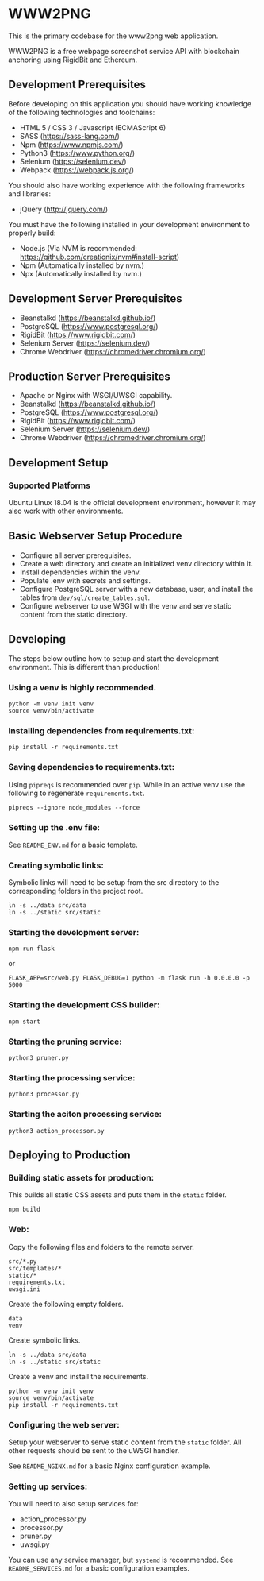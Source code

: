 # WWW2PNG

This is the primary codebase for the www2png web application.

WWW2PNG is a free webpage screenshot service API with blockchain anchoring using RigidBit and Ethereum.

## Development Prerequisites

Before developing on this application you should have working knowledge of the following technologies and toolchains:

* HTML 5 / CSS 3 / Javascript (ECMAScript 6)
* SASS (https://sass-lang.com/)
* Npm (https://www.npmjs.com/)
* Python3 (https://www.python.org/)
* Selenium (https://selenium.dev/)
* Webpack (https://webpack.js.org/)

You should also have working experience with the following frameworks and libraries:

* jQuery (http://jquery.com/)

You must have the following installed in your development environment to properly build:

* Node.js (Via NVM is recommended: https://github.com/creationix/nvm#install-script)
* Npm (Automatically installed by nvm.)
* Npx (Automatically installed by nvm.)

## Development Server Prerequisites

* Beanstalkd (https://beanstalkd.github.io/)
* PostgreSQL (https://www.postgresql.org/)
* RigidBit (https://www.rigidbit.com/)
* Selenium Server (https://selenium.dev/)
* Chrome Webdriver (https://chromedriver.chromium.org/)

## Production Server Prerequisites

* Apache or Nginx with WSGI/UWSGI capability.
* Beanstalkd (https://beanstalkd.github.io/)
* PostgreSQL (https://www.postgresql.org/)
* RigidBit (https://www.rigidbit.com/)
* Selenium Server (https://selenium.dev/)
* Chrome Webdriver (https://chromedriver.chromium.org/)

## Development Setup

### Supported Platforms

Ubuntu Linux 18.04 is the official development environment, however it may also work with other environments.

## Basic Webserver Setup Procedure
* Configure all server prerequisites.
* Create a web directory and create an initialized venv directory within it.
* Install dependencies within the venv.
* Populate .env with secrets and settings.
* Configure PostgreSQL server with a new database, user, and install the tables from `dev/sql/create_tables.sql`.
* Configure webserver to use WSGI with the venv and serve static content from the static directory.

## Developing

The steps below outline how to setup and start the development environment. This is different than production!

### Using a venv is highly recommended.
```
python -m venv init venv
source venv/bin/activate
```

### Installing dependencies from requirements.txt:
```
pip install -r requirements.txt
```

### Saving dependencies to requirements.txt:
Using `pipreqs` is recommended over `pip`. While in an active venv use the following to regenerate `requirements.txt`.
```
pipreqs --ignore node_modules --force
```

### Setting up the .env file:

See `README_ENV.md` for a basic template.

### Creating symbolic links:
Symbolic links will need to be setup from the src directory to the corresponding folders in the project root.
```
ln -s ../data src/data
ln -s ../static src/static
```

### Starting the development server:
```
npm run flask
```
or
```
FLASK_APP=src/web.py FLASK_DEBUG=1 python -m flask run -h 0.0.0.0 -p 5000
```

### Starting the development CSS builder:
```
npm start
```

### Starting the pruning service:
```
python3 pruner.py
```

### Starting the processing service:
```
python3 processor.py
```

### Starting the aciton processing service:
```
python3 action_processor.py
```

## Deploying to Production

### Building static assets for production:
This builds all static CSS assets and puts them in the `static` folder.
```
npm build
```

### Web:
Copy the following files and folders to the remote server.
```
src/*.py
src/templates/*
static/*
requirements.txt
uwsgi.ini
```
Create the following empty folders.
```
data
venv
```
Create symbolic links.
```
ln -s ../data src/data
ln -s ../static src/static
```
Create a venv and install the requirements.
```
python -m venv init venv
source venv/bin/activate
pip install -r requirements.txt
```

### Configuring the web server:

Setup your webserver to serve static content from the `static` folder. All other requests should be sent to the uWSGI handler.

See `README_NGINX.md` for a basic Nginx configuration example.

### Setting up services:
You will need to also setup services for:
- action_processor.py
- processor.py
- pruner.py
- uwsgi.py

You can use any service manager, but `systemd` is recommended. See `README_SERVICES.md` for a basic configuration examples.
